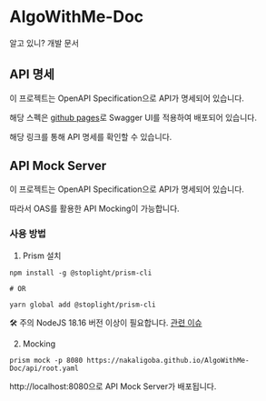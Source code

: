 # AlgoWithMe-Doc
알고 있니? 개발 문서

## API 명세

이 프로젝트는 OpenAPI Specification으로 API가 명세되어 있습니다.

해당 스펙은 [github pages](https://nakaligoba.github.io/AlgoWithMe-Doc/)로 Swagger UI를 적용하여 배포되어 있습니다.

해당 링크를 통해 API 명세를 확인할 수 있습니다.


## API Mock Server

이 프로젝트는 OpenAPI Specification으로 API가 명세되어 있습니다. 

따라서 OAS를 활용한 API Mocking이 가능합니다.

### 사용 방법

1. Prism 설치

```shell
npm install -g @stoplight/prism-cli

# OR

yarn global add @stoplight/prism-cli
```

🛠️ 주의 NodeJS 18.16 버전 이상이 필요합니다. [관련 이슈](https://github.com/stoplightio/prism/issues/2305)

2. Mocking

```shell
prism mock -p 8080 https://nakaligoba.github.io/AlgoWithMe-Doc/api/root.yaml
```

http://localhost:8080으로 API Mock Server가 배포됩니다.
